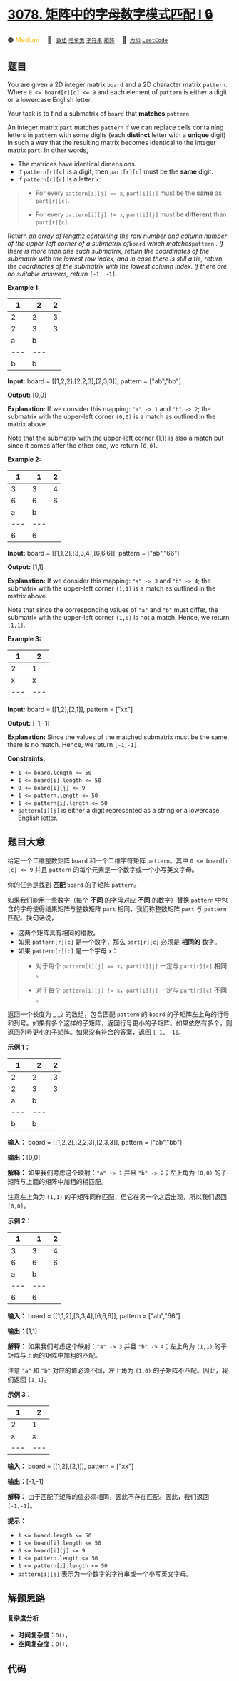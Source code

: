 # [3078. 矩阵中的字母数字模式匹配 I 🔒](https://2xiao.github.io/leetcode-js/problem/3078.html)

🟠 <font color=#ffb800>Medium</font>&emsp; 🔖&ensp; [`数组`](/tag/array.md) [`哈希表`](/tag/hash-table.md) [`字符串`](/tag/string.md) [`矩阵`](/tag/matrix.md)&emsp; 🔗&ensp;[`力扣`](https://leetcode.cn/problems/match-alphanumerical-pattern-in-matrix-i) [`LeetCode`](https://leetcode.com/problems/match-alphanumerical-pattern-in-matrix-i)

## 题目

You are given a 2D integer matrix `board` and a 2D character matrix `pattern`.
Where `0 <= board[r][c] <= 9` and each element of `pattern` is either a digit
or a lowercase English letter.

Your task is to find a submatrix of `board` that **matches** `pattern`.

An integer matrix `part` matches `pattern` if we can replace cells containing
letters in `pattern` with some digits (each **distinct** letter with a
**unique** digit) in such a way that the resulting matrix becomes identical to
the integer matrix `part`. In other words,

  * The matrices have identical dimensions.
  * If `pattern[r][c]` is a digit, then `part[r][c]` must be the **same** digit.
  * If `pattern[r][c]` is a letter `x`: 
> 
> * For every `pattern[i][j] == x`, `part[i][j]` must be the **same** as `part[r][c]`.
> 
> * For every `pattern[i][j] != x`, `part[i][j]` must be **different** than `part[r][c]`.

Return _an array of length_`2` _containing the row number and column number of
the upper-left corner of a submatrix of_`board` _which matches_`pattern` _. If
there is more than one such submatrix, return the coordinates of the submatrix
with the lowest row index, and in case there is still a tie, return the
coordinates of the submatrix with the lowest column index. If there are no
suitable answers, return_ `[-1, -1]`.



**Example 1:**

1 | 2 | 2  
---|---|---  
2 | 2 | 3  
2 | 3 | 3  
a | b  
---|---  
b | b  
  
**Input:** board = [[1,2,2],[2,2,3],[2,3,3]], pattern = ["ab","bb"]

**Output:** [0,0]

**Explanation:** If we consider this mapping: `"a" -> 1` and `"b" -> 2`; the
submatrix with the upper-left corner `(0,0)` is a match as outlined in the
matrix above.

Note that the submatrix with the upper-left corner (1,1) is also a match but
since it comes after the other one, we return `[0,0]`.

**Example 2:**

1 | 1 | 2  
---|---|---  
3 | 3 | 4  
6 | 6 | 6  
a | b  
---|---  
6 | 6  
  
**Input:** board = [[1,1,2],[3,3,4],[6,6,6]], pattern = ["ab","66"]

**Output:** [1,1]

**Explanation:** If we consider this mapping: `"a" -> 3` and `"b" -> 4`; the
submatrix with the upper-left corner `(1,1)` is a match as outlined in the
matrix above.

Note that since the corresponding values of `"a"` and `"b"` must differ, the
submatrix with the upper-left corner `(1,0)` is not a match. Hence, we return
`[1,1]`.

**Example 3:**

1 | 2  
---|---  
2 | 1  
x | x  
---|---  
  
**Input:** board = [[1,2],[2,1]], pattern = ["xx"]

**Output:** [-1,-1]

**Explanation:** Since the values of the matched submatrix must be the same,
there is no match. Hence, we return `[-1,-1]`.



**Constraints:**

  * `1 <= board.length <= 50`
  * `1 <= board[i].length <= 50`
  * `0 <= board[i][j] <= 9`
  * `1 <= pattern.length <= 50`
  * `1 <= pattern[i].length <= 50`
  * `pattern[i][j]` is either a digit represented as a string or a lowercase English letter.


## 题目大意

给定一个二维整数矩阵 `board` 和一个二维字符矩阵 `pattern`。其中 `0 <= board[r][c] <= 9` 并且 `pattern`
的每个元素是一个数字或一个小写英文字母。

你的任务是找到 **匹配**  `board` 的子矩阵 `pattern`。

如果我们能用一些数字（每个 **不同** 的字母对应 **不同** 的数字）替换 `pattern` 中包含的字母使得结果矩阵与整数矩阵 `part`
相同，我们称整数矩阵 `part` 与 `pattern` 匹配。换句话说，

  * 这两个矩阵具有相同的维数。
  * 如果 `pattern[r][c]` 是一个数字，那么 `part[r][c]` 必须是 **相同的** 数字。
  * 如果 `pattern[r][c]` 是一个字母 `x`： 
> 
> * 对于每个 `pattern[i][j] == x`，`part[i][j]` 一定与 `part[r][c]` **相同** 。
> 
> * 对于每个 `pattern[i][j] != x`，`part[i][j]` 一定与 `part[r][c]` **不同** 。

返回一个长度为 _ _`2` 的数组，包含匹配 `pattern` 的 `board`
的子矩阵左上角的行号和列号。如果有多个这样的子矩阵，返回行号更小的子矩阵。如果依然有多个，则返回列号更小的子矩阵。如果没有符合的答案，返回 `[-1,
-1]`。



**示例 1：**

1 | 2 | 2  
---|---|---  
2 | 2 | 3  
2 | 3 | 3  
a | b  
---|---  
b | b  
  
**输入：** board = [[1,2,2],[2,2,3],[2,3,3]], pattern = ["ab","bb"]

**输出：**[0,0]

**解释：** 如果我们考虑这个映射：`"a" -> 1` 并且 `"b" -> 2`；左上角为 `(0,0)` 的子矩阵与上面的矩阵中加粗的相匹配。

注意左上角为 `(1,1)` 的子矩阵同样匹配，但它在另一个之后出现，所以我们返回 `[0,0]`。

**示例 2：**

1 | 1 | 2  
---|---|---  
3 | 3 | 4  
6 | 6 | 6  
a | b  
---|---  
6 | 6  
  
**输入：** board = [[1,1,2],[3,3,4],[6,6,6]], pattern = ["ab","66"]

**输出：**[1,1]

**解释：** 如果我们考虑这个映射：`"a" -> 3` 并且 `"b" -> 4`；左上角为 `(1,1)` 的子矩阵与上面的矩阵中加粗的匹配。

注意 `"a"` 和 `"b"` 对应的值必须不同，左上角为 `(1,0)` 的子矩阵不匹配。因此，我们返回 `[1,1]`。

**示例 3：**

1 | 2  
---|---  
2 | 1  
x | x  
---|---  
  
**输入：** board = [[1,2],[2,1]], pattern = ["xx"]

**输出：**[-1,-1]

**解释：**  由于匹配子矩阵的值必须相同，因此不存在匹配。因此，我们返回 `[-1,-1]`。



**提示：**

  * `1 <= board.length <= 50`
  * `1 <= board[i].length <= 50`
  * `0 <= board[i][j] <= 9`
  * `1 <= pattern.length <= 50`
  * `1 <= pattern[i].length <= 50`
  * `pattern[i][j]` 表示为一个数字的字符串或一个小写英文字母。


## 解题思路

#### 复杂度分析

- **时间复杂度**：`O()`，
- **空间复杂度**：`O()`，

## 代码

```javascript

```